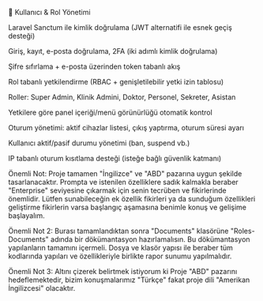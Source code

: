🔐 Kullanıcı & Rol Yönetimi

Laravel Sanctum ile kimlik doğrulama (JWT alternatifi ile esnek geçiş desteği)

Giriş, kayıt, e-posta doğrulama, 2FA (iki adımlı kimlik doğrulama)

Şifre sıfırlama + e-posta üzerinden token tabanlı akış

Rol tabanlı yetkilendirme (RBAC + genişletilebilir yetki izin tablosu)

Roller: Super Admin, Klinik Admini, Doktor, Personel, Sekreter, Asistan

Yetkilere göre panel içeriği/menü görünürlüğü otomatik kontrol

Oturum yönetimi: aktif cihazlar listesi, çıkış yaptırma, oturum süresi ayarı

Kullanıcı aktif/pasif durumu yönetimi (ban, suspend vb.)

IP tabanlı oturum kısıtlama desteği (isteğe bağlı güvenlik katmanı)


Önemli Not: Proje tamamen "İngilizce" ve "ABD" pazarına uygun şekilde tasarlanacaktır. Prompta ve istenilen özelliklere sadık kalmakla beraber "Enterprise" seviyesine çıkarmak için senin tecrüben ve fikirlerinde önemlidir. Lütfen sunabileceğin ek özellik fikirleri ya da sunduğum özellikleri geliştirme fikirlerin varsa başlangıç aşamasına benimle konuş ve gelişime başlayalım.



Önemli Not 2: Burası tamamlandıktan sonra "Documents" klasörüne "Roles-Documents" adında bir dökümantasyon hazırlamalısın. Bu dökümantasyon yapılanların tamamını içermeli. Dosya ve klasör yapısı ile beraber tüm kodlarında yapıları ve özellikleriyle birlikte rapor sunumu yapılmalıdır.

Önemli Not 3: Altını çizerek belirtmek istiyorum ki Proje "ABD" pazarını hedeflemektedir, bizim konuşmalarımız "Türkçe" fakat proje dili "Amerikan İngilizcesi" olacaktır.